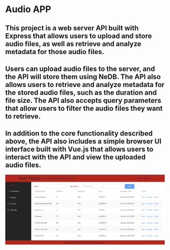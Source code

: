 # Audio APP
## This project is a web server API built with Express that allows users to upload and store audio files, as well as retrieve and analyze metadata for those audio files.
## Users can upload audio files to the server, and the API will store them using NeDB. The API also allows users to retrieve and analyze metadata for the stored audio files, such as the duration and file size. The API also accepts query parameters that allow users to filter the audio files they want to retrieve.
## In addition to the core functionality described above, the API also includes a simple browser UI interface built with Vue.js that allows users to interact with the API and view the uploaded audio files.
![Alt Text](https://github.com/yuer2021/my_audio/blob/master/a%20screenshot%20of%20the%20website.png)
